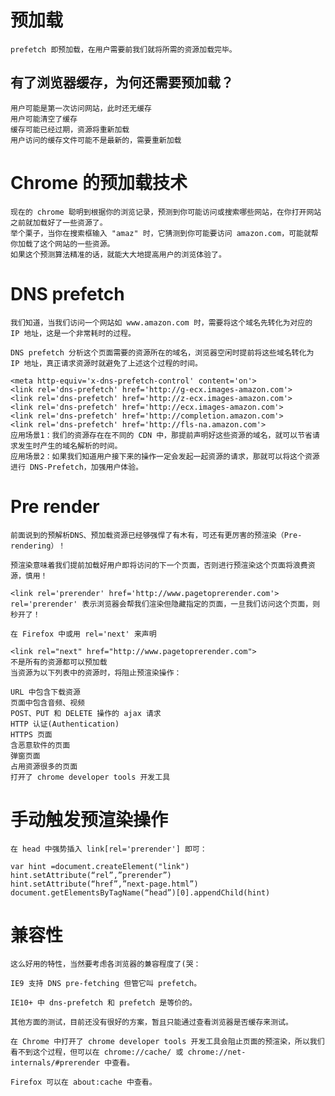 # 预加载

    prefetch 即预加载，在用户需要前我们就将所需的资源加载完毕。

## 有了浏览器缓存，为何还需要预加载？
    用户可能是第一次访问网站，此时还无缓存
    用户可能清空了缓存
    缓存可能已经过期，资源将重新加载
    用户访问的缓存文件可能不是最新的，需要重新加载

# Chrome 的预加载技术

    现在的 chrome 聪明到根据你的浏览记录，预测到你可能访问或搜索哪些网站，在你打开网站之前就加载好了一些资源了。
    举个栗子，当你在搜索框输入 "amaz" 时，它猜测到你可能要访问 amazon.com，可能就帮你加载了这个网站的一些资源。
    如果这个预测算法精准的话，就能大大地提高用户的浏览体验了。

# DNS prefetch

    我们知道，当我们访问一个网站如 www.amazon.com 时，需要将这个域名先转化为对应的 IP 地址，这是一个非常耗时的过程。

    DNS prefetch 分析这个页面需要的资源所在的域名，浏览器空闲时提前将这些域名转化为 IP 地址，真正请求资源时就避免了上述这个过程的时间。

    <meta http-equiv='x-dns-prefetch-control' content='on'>
    <link rel='dns-prefetch' href='http://g-ecx.images-amazon.com'>
    <link rel='dns-prefetch' href='http://z-ecx.images-amazon.com'>
    <link rel='dns-prefetch' href='http://ecx.images-amazon.com'>
    <link rel='dns-prefetch' href='http://completion.amazon.com'>
    <link rel='dns-prefetch' href='http://fls-na.amazon.com'>
    应用场景1：我们的资源存在在不同的 CDN 中，那提前声明好这些资源的域名，就可以节省请求发生时产生的域名解析的时间。
    应用场景2：如果我们知道用户接下来的操作一定会发起一起资源的请求，那就可以将这个资源进行 DNS-Prefetch，加强用户体验。

# Pre render

    前面说到的预解析DNS、预加载资源已经够强悍了有木有，可还有更厉害的预渲染（Pre-rendering）！

    预渲染意味着我们提前加载好用户即将访问的下一个页面，否则进行预渲染这个页面将浪费资源，慎用！

    <link rel='prerender' href='http://www.pagetoprerender.com'>
    rel='prerender' 表示浏览器会帮我们渲染但隐藏指定的页面，一旦我们访问这个页面，则秒开了！

    在 Firefox 中或用 rel='next' 来声明

    <link rel="next" href="http://www.pagetoprerender.com">
    不是所有的资源都可以预加载
    当资源为以下列表中的资源时，将阻止预渲染操作：

    URL 中包含下载资源
    页面中包含音频、视频
    POST、PUT 和 DELETE 操作的 ajax 请求
    HTTP 认证(Authentication)
    HTTPS 页面
    含恶意软件的页面
    弹窗页面
    占用资源很多的页面
    打开了 chrome developer tools 开发工具

# 手动触发预渲染操作

    在 head 中强势插入 link[rel='prerender'] 即可：

    var hint =document.createElement("link")
    hint.setAttribute(“rel”,”prerender”)
    hint.setAttribute(“href”,”next-page.html”)
    document.getElementsByTagName(“head”)[0].appendChild(hint)
# 兼容性

    这么好用的特性，当然要考虑各浏览器的兼容程度了(哭：

    IE9 支持 DNS pre-fetching 但管它叫 prefetch。

    IE10+ 中 dns-prefetch 和 prefetch 是等价的。

    其他方面的测试，目前还没有很好的方案，暂且只能通过查看浏览器是否缓存来测试。

    在 Chrome 中打开了 chrome developer tools 开发工具会阻止页面的预渲染，所以我们看不到这个过程，但可以在 chrome://cache/ 或 chrome://net-internals/#prerender 中查看。

    Firefox 可以在 about:cache 中查看。